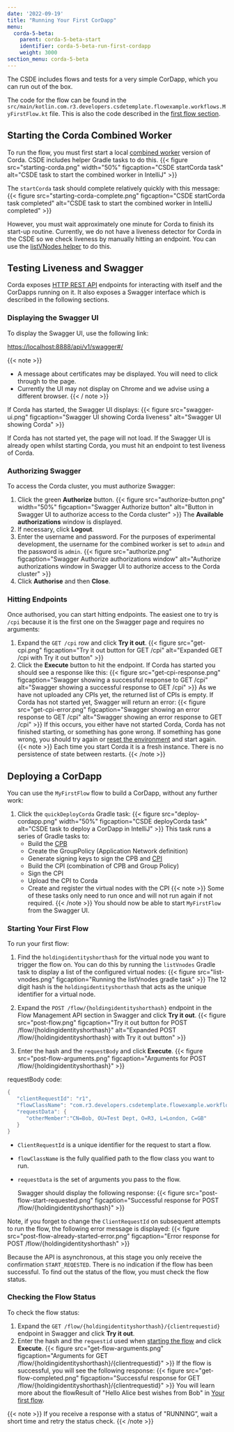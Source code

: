 ```yaml
---
date: '2022-09-19'
title: "Running Your First CorDapp"
menu:
  corda-5-beta:
    parent: corda-5-beta-start
    identifier: corda-5-beta-run-first-cordapp
    weight: 3000
section_menu: corda-5-beta
---
```

The CSDE includes flows and tests for a very simple CorDapp, which you can run out of the box.

The code for the flow can be found in the `src/main/kotlin.com.r3.developers.csdetemplate.flowexample.workflows.MyFirstFlow.kt` file. This is also the code described in the [first flow section](../first-flow/first-flow.md).

## Starting the Corda Combined Worker

To run the flow, you must first start a local [combined worker](../../../introduction/corda4-differences.html#combined-worker) version of Corda. CSDE includes helper Gradle tasks to do this.
{{< figure src="starting-corda.png" width="50%" figcaption="CSDE startCorda task" alt="CSDE task to start the combined worker in IntelliJ" >}}

The `startCorda` task should complete relatively quickly with this message:
{{< figure src="starting-corda-complete.png" figcaption="CSDE startCorda task completed" alt="CSDE task to start the combined worker in IntelliJ completed" >}}

However, you must wait approximately one minute for Corda to finish its start-up routine.
Currently, we do not have a liveness detector for Corda in the CSDE so we check liveness by manually hitting an endpoint. You can use the [listVNodes helper](../cordapp-standard-development-environment/csde.html#csde-queries) to do this.

## Testing Liveness and Swagger

Corda exposes [HTTP REST API](../../../operating/operating-tutorials/rest-api.md) endpoints for interacting with itself and the CorDapps running on it. It also exposes a Swagger interface which is described in the following sections.

### Displaying the Swagger UI
To display the Swagger UI, use the following link:

[https://localhost:8888/api/v1/swagger#/](https://localhost:8888/api/v1/swagger#/)

{{< note >}}
* A message about certificates may be displayed. You will need to click through to the page.
* Currently the UI may not display on Chrome and we advise using a different browser.
{{< / note >}}

If Corda has started, the Swagger UI displays:
{{< figure src="swagger-ui.png" figcaption="Swagger UI showing Corda liveness" alt="Swagger UI showing Corda" >}}

If Corda has not started yet, the page will not load.
If the Swagger UI is already open whilst starting Corda, you must hit an endpoint to test liveness of Corda.

### Authorizing Swagger

 To access the Corda cluster, you must authorize Swagger:
 1. Click the green **Authorize** button.
{{< figure src="authorize-button.png"  width="50%" figcaption="Swagger Authorize button" alt="Button in Swagger UI to authorize access to the Corda cluster" >}}
   The **Available authorizations** window is displayed.
2. If necessary, click **Logout**.
3. Enter the username and password. For the purposes of experimental development, the username for the combined worker is set to  `admin` and the password is `admin`.
{{< figure src="authorize.png" figcaption="Swagger Authorize authorizations window" alt="Authorize authorizations window in Swagger UI to authorize access to the Corda cluster" >}}
4. Click **Authorise** and then **Close**.

### Hitting Endpoints

Once authorised, you can start hitting endpoints. The easiest one to try is `/cpi` because it is the first one on the Swagger page and requires no arguments:
1. Expand the `GET /cpi` row and click **Try it out**.
{{< figure src="get-cpi.png" figcaption="Try it out button for GET /cpi" alt="Expanded GET /cpi with Try it out button" >}}
2. Click the **Execute** button to hit the endpoint.
   If Corda has started you should see a response like this:
   {{< figure src="get-cpi-response.png" figcaption="Swagger showing a successful response to GET /cpi" alt="Swagger showing a successful response to GET /cpi" >}}
   As we have not uploaded any CPIs yet, the returned list of CPIs is empty.
   If Corda has not started yet, Swagger will return an error:
   {{< figure src="get-cpi-error.png" figcaption="Swagger showing an error response to GET /cpi" alt="Swagger showing an error response to GET /cpi" >}}
   If this occurs, you either have not started Corda, Corda has not finished starting, or something has gone wrong. If something has gone wrong, you should try again or [reset the environment](../reset-csde.html) and start again.
   {{< note >}}
   Each time you start Corda it is a fresh instance. There is no persistence of state between restarts.
   {{< /note >}}

## Deploying a CorDapp

You can use the `MyFirstFlow` flow to build a CorDapp, without any further work:
1. Click the `quickDeployCorda` Gradle task:
{{< figure src="deploy-cordapp.png" width="50%" figcaption="CSDE deployCorda task" alt="CSDE task to deploy a CorDapp in IntelliJ" >}}
   This task runs a series of Gradle tasks to:
   * Build the [CPB](../../../introduction/key-concepts.html#corda-package-bundles-cpbs)
   * Create the GroupPolicy (Application Network definition)
   * Generate signing keys to sign the CPB and [CPI](../../../introduction/key-concepts.html#corda-package-installer-cpi)
   * Build the CPI (combination of CPB and Group Policy)
   * Sign the CPI
   * Upload the CPI to Corda
   * Create and register the virtual nodes with the CPI
   {{< note >}}
   Some of these tasks only need to run once and will not run again if not required.
   {{< /note >}}
    You should now be able to start `MyFirstFlow` from the Swagger UI.

### Starting Your First Flow

To run your first flow:
1. Find the `holdingidentityshorthash` for the virtual node you want to trigger the flow on. You can do this by running the `listVnodes` Gradle task to display a list of the configured virtual nodes:
   {{< figure src="list-vnodes.png" figcaption="Running the listVnodes gradle task" >}}
   The 12 digit hash is the `holdingidentityshorthash` that acts as the unique identifier for a virtual node.

2. Expand the `POST /flow/{holdingidentityshorthash}` endpoint in the Flow Management API section in Swagger and click **Try it out**.
{{< figure src="post-flow.png" figcaption="Try it out button for POST /flow/{holdingidentityshorthash}" alt="Expanded POST /flow/{holdingidentityshorthash} with Try it out button" >}}
3. Enter the hash and the `requestBody` and click **Execute**.
{{< figure src="post-flow-arguments.png" figcaption="Arguments for POST /flow/{holdingidentityshorthash}" >}}

requestBody code:
```kotlin
{
   "clientRequestId": "r1",
   "flowClassName": "com.r3.developers.csdetemplate.flowexample.workflows.MyFirstFlow",
   "requestData": {
      "otherMember":"CN=Bob, OU=Test Dept, O=R3, L=London, C=GB"
   }
}
```
* `ClientRequestId` is a unique identifier for the request to start a flow.
* `flowClassName` is the fully qualified path to the flow class you want to run.
* `requestData` is the set of arguments you pass to the flow.

   Swagger should display the following response:
   {{< figure src="post-flow-start-requested.png" figcaption="Successful response for POST /flow/{holdingidentityshorthash}" >}}

Note, if you forget to change the `ClientRequestId` on subsequent attempts to run the flow, the following error message is displayed:
{{< figure src="post-flow-already-started-error.png" figcaption="Error response for POST /flow/{holdingidentityshorthash" >}}

Because the API is asynchronous, at this stage you only receive the confirmation `START_REQESTED`. There is no indication if the flow has been successful. To find out the status of the flow, you must check the flow status.

### Checking the Flow Status

To check the flow status:
1. Expand the `GET /flow/{holdingidentityshorthash}/{clientrequestid}` endpoint in Swagger and click **Try it out**.
2. Enter the hash and the `requestid` used when [starting the flow](#starting-your-first-flow) and click **Execute**.
{{< figure src="get-flow-arguments.png" figcaption="Arguments for GET /flow/{holdingidentityshorthash}/{clientrequestid}" >}}
   If the flow is successful, you will see the following response:
{{< figure src="get-flow-completed.png" figcaption="Successful response for GET /flow/{holdingidentityshorthash}/{clientrequestid}" >}}
   You will learn more about the flowResult of "Hello Alice best wishes from Bob" in [Your first flow](../first-flow/first-flow.html).

{{< note >}}
If you receive a response with a status of "RUNNING”, wait a short time and retry the status check.
{{< /note >}}
